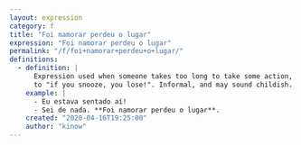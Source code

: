 ```yaml
---
layout: expression
category: f
title: "Foi namorar perdeu o lugar"
expression: "Foi namorar perdeu o lugar"
permalink: "/f/foi+namorar+perdeu+o+lugar/"
definitions:
  - definition: |
      Expression used when someone takes too long to take some action, or leaves his place unattended for example. Similar
      to "if you snooze, you lose!". Informal, and may sound childish.
    example: |
      - Eu estava sentado aí!
      - Sei de nada. **Foi namorar perdeu o lugar**.
    created: "2020-04-16T19:25:00"
    author: "kinow"
---
```

